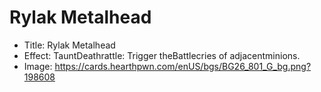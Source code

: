 # Rylak Metalhead
- Title:  Rylak Metalhead
- Effect:  TauntDeathrattle: Trigger theBattlecries of adjacentminions.
- Image:  https://cards.hearthpwn.com/enUS/bgs/BG26_801_G_bg.png?198608
